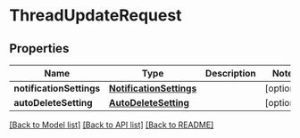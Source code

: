 # ThreadUpdateRequest

## Properties
Name | Type | Description | Notes
------------ | ------------- | ------------- | -------------
**notificationSettings** | [**NotificationSettings**](NotificationSettings.md) |  | [optional] 
**autoDeleteSetting** | [**AutoDeleteSetting**](AutoDeleteSetting.md) |  | [optional] 

[[Back to Model list]](../README.md#documentation-for-models) [[Back to API list]](../README.md#documentation-for-api-endpoints) [[Back to README]](../README.md)


